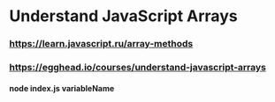 # Understand JavaScript Arrays

### https://learn.javascript.ru/array-methods
### https://egghead.io/courses/understand-javascript-arrays
#### node index.js variableName
